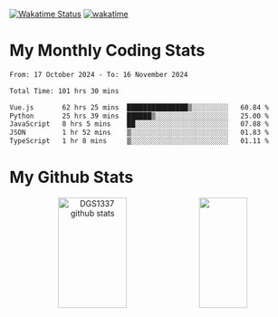 [![Wakatime Status](https://github.com/noopurphalak/noopurphalak/workflows/wakatime-status-update/badge.svg)](https://github.com/noopurphalak/noopurphalak/actions/workflows/main.yml)
[![wakatime](https://wakatime.com/badge/user/80ace140-ef40-4fdd-b8ed-f3be3d2e1aea.svg)](https://wakatime.com/@80ace140-ef40-4fdd-b8ed-f3be3d2e1aea)

# My Monthly Coding Stats

<!--START_SECTION:waka-->

```txt
From: 17 October 2024 - To: 16 November 2024

Total Time: 101 hrs 30 mins

Vue.js       62 hrs 25 mins  ███████████████▒░░░░░░░░░   60.84 %
Python       25 hrs 39 mins  ██████▒░░░░░░░░░░░░░░░░░░   25.00 %
JavaScript   8 hrs 5 mins    ██░░░░░░░░░░░░░░░░░░░░░░░   07.88 %
JSON         1 hr 52 mins    ▒░░░░░░░░░░░░░░░░░░░░░░░░   01.83 %
TypeScript   1 hr 8 mins     ▒░░░░░░░░░░░░░░░░░░░░░░░░   01.11 %
```

<!--END_SECTION:waka-->

# My Github Stats
<div style="text-align: center;">
  <img width="49%" height="195px" src="https://github-readme-stats-sigma-five.vercel.app/api?username=noopurphalak&show_icons=true&count_private=true&hide_border=true&title_color=ecf2f8&icon_color=0d1117&text_color=FFFFFF&bg_color=0d1117" alt="DGS1337 github stats" />
  <img width="41%" height="195px" src="https://github-readme-stats-sigma-five.vercel.app/api/top-langs/?username=noopurphalak&layout=compact&hide_border=true&title_color=ecf2f8&text_color=FFFFFF&bg_color=0d1117" />
</div>
